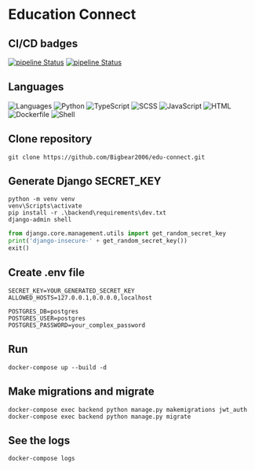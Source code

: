# Education Connect

## CI/CD badges
[![pipeline Status](https://github.com/Bigbear2006/edu-connect/actions/workflows/check.yml/badge.svg)](https://github.com/Bigbear2006/django-drf-template/actions/workflows/check.yml/badge.svg)
[![pipeline Status](https://github.com/Bigbear2006/edu-connect/actions/workflows/deploy.yml/badge.svg)](https://github.com/Bigbear2006/django-drf-template/actions/workflows/deploy.yml/badge.svg)

## Languages
![Languages](https://img.shields.io/badge/Languages-7-blue?logo=github)
![Python](https://img.shields.io/badge/Python-3.11-FFD343?logo=python&logoColor=blue)
![TypeScript](https://img.shields.io/badge/TypeScript-4.x-blue?logo=TypeScript)
![SCSS](https://img.shields.io/badge/SCSS-1.0-green)
![JavaScript](https://img.shields.io/badge/JavaScript-ES6-yellow?logo=JavaScript)
![HTML](https://img.shields.io/badge/HTML-5-orange)
![Dockerfile](https://img.shields.io/badge/Dockerfile-Docker-2496ED?logo=docker&logoColor=white)
![Shell](https://img.shields.io/badge/Shell-Script-4EAA25?logo=shell&logoColor=white)

## Clone repository
`git clone https://github.com/Bigbear2006/edu-connect.git`

## Generate Django SECRET_KEY
```shell
python -m venv venv
venv\Scripts\activate
pip install -r .\backend\requirements\dev.txt
django-admin shell
```

```python
from django.core.management.utils import get_random_secret_key
print('django-insecure-' + get_random_secret_key())
exit()
```

## Create .env file
```
SECRET_KEY=YOUR_GENERATED_SECRET_KEY
ALLOWED_HOSTS=127.0.0.1,0.0.0.0,localhost

POSTGRES_DB=postgres
POSTGRES_USER=postgres
POSTGRES_PASSWORD=your_complex_password
```

## Run
`docker-compose up --build -d`

## Make migrations and migrate
```shell
docker-compose exec backend python manage.py makemigrations jwt_auth
docker-compose exec backend python manage.py migrate
```

## See the logs
`docker-compose logs`